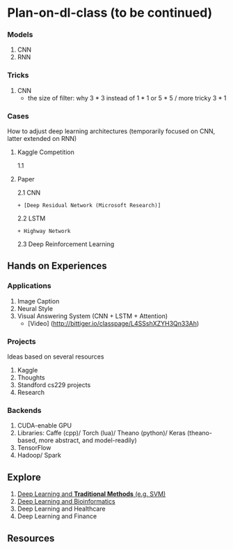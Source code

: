 # Plan-on-dl-class (to be continued)

### Models

1. CNN
2. RNN

### Tricks

1. CNN
   + the size of filter: why 3 * 3 instead of 1 * 1 or 5 * 5 / more tricky 3 * 1


### Cases

How to adjust deep learning architectures (temporarily focused on CNN, latter extended on RNN)

1. Kaggle Competition
   
   1.1

2. Paper

   2.1 CNN
   
       + [Deep Residual Network (Microsoft Research)]
       
   2.2 LSTM
   
       + Highway Network
       
   2.3 Deep Reinforcement Learning

## Hands on Experiences

### Applications

1. Image Caption
2. Neural Style
3. Visual Answering System (CNN + LSTM + Attention)
   + [Video] (http://bittiger.io/classpage/L4SSshXZYH3Qn33Ah)

### Projects

Ideas based on several resources

1. Kaggle
2. Thoughts
3. Standford cs229 projects
4. Research

### Backends

1. CUDA-enable GPU
2. Libraries: Caffe (cpp)/ Torch (lua)/ Theano (python)/ Keras (theano-based, more abstract, and model-readily)
3. TensorFlow
4. Hadoop/ Spark

## Explore

1. [Deep Learning and __Traditional Methods__ (e.g. SVM)]()
2. [Deep Learning and Bioinformatics]()
3. Deep Learning and Healthcare
4. Deep Learning and Finance

## Resources


